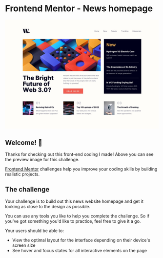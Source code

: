 # Frontend Mentor - News homepage

![Design preview for the News homepage coding challenge](./design/desktop-design.jpg)

## Welcome! 👋

Thanks for checking out this front-end coding I made! Above you can see the preview image for this challenge.

[Frontend Mentor](https://www.frontendmentor.io) challenges help you improve your coding skills by building realistic projects.

## The challenge

Your challenge is to build out this news website homepage and get it looking as close to the design as possible.

You can use any tools you like to help you complete the challenge. So if you've got something you'd like to practice, feel free to give it a go.

Your users should be able to:

- View the optimal layout for the interface depending on their device's screen size
- See hover and focus states for all interactive elements on the page

